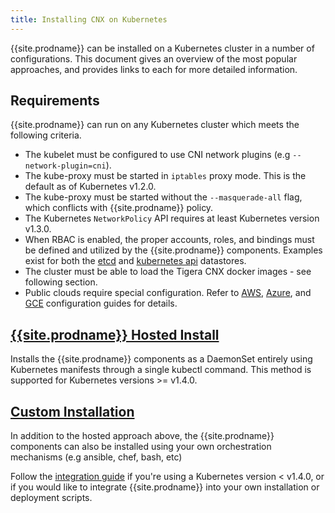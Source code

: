 ```yaml
---
title: Installing CNX on Kubernetes
---
```


{{site.prodname}} can be installed on a Kubernetes cluster in a number of configurations.  This document
gives an overview of the most popular approaches, and provides links to each for more detailed
information.

## Requirements

{{site.prodname}} can run on any Kubernetes cluster which meets the following criteria.

- The kubelet must be configured to use CNI network plugins (e.g `--network-plugin=cni`).
- The kube-proxy must be started in `iptables` proxy mode.  This is the default as of Kubernetes v1.2.0.
- The kube-proxy must be started without the `--masquerade-all` flag, which conflicts with {{site.prodname}} policy.
- The Kubernetes `NetworkPolicy` API requires at least Kubernetes version v1.3.0.
- When RBAC is enabled, the proper accounts, roles, and bindings must be defined
  and utilized by the {{site.prodname}} components.  Examples exist for both the [etcd](rbac.yaml) and
  [kubernetes api](hosted/rbac-kdd.yaml) datastores.
- The cluster must be able to load the Tigera CNX docker images - see following section.
- Public clouds require special configuration. Refer to [AWS](../../../reference/public-cloud/aws), [Azure](../../../reference/public-cloud/azure), and [GCE](../../../reference/public-cloud/gce) configuration guides for details.

## [{{site.prodname}} Hosted Install](hosted)

Installs the {{site.prodname}} components as a DaemonSet entirely using Kubernetes manifests through a single
kubectl command.  This method is supported for Kubernetes versions >= v1.4.0.

## [Custom Installation](integration)

In addition to the hosted approach above, the {{site.prodname}} components can also be installed using your
own orchestration mechanisms (e.g ansible, chef, bash, etc)

Follow the [integration guide](integration) if you're using a Kubernetes version < v1.4.0, or if you would like
to integrate {{site.prodname}} into your own installation or deployment scripts.
